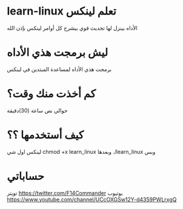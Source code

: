 # learn-linux تعلم لينكس
الأداه بينزل لها تحديث قوي
بيشرح كل أوامر لينكس بإذن الله
# ليش برمجت هذي الأداه
برمجت هذي الأداه لمساعدة المبتدين في لينكس
# كم أخذت منك وقت؟
حوالي نص ساعة (30)دقيقة
# كيف أستخدمها ؟؟
لينكس
اول شي
chmod +x learn_linux
 وبعدها
 ./learn_linux
 وبس
# حساباتي
تويتر
https://twitter.com/F14Commander
يوتيوب
https://www.youtube.com/channel/UCcOXGSw12Y-d4359PWLrxgQ
